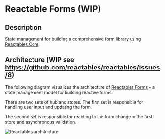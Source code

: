 # Reactable Forms (WIP)

## Description

State management for building a comprehensive form library using [Reactables Core](https://github.com/reactables/reactables/tree/main/packages/core).

## Architecture (WIP see https://github.com/reactables/reactables/issues/8)

The following diagram visualizes the architecture of [Reactables Forms](https://github.com/reactables/reactables/tree/main/packages/forms) - a state management model for building reactive forms.

There are two sets of hub and stores. The first set is responsible for handling user input and updating the form.

The second set is responsible for reacting to the form change in the first store and asynchronous validation.

![Reactables architecture](https://raw.githubusercontent.com/reactables/reactables/main/documentation/Slide10ReactablesForms.jpg)
